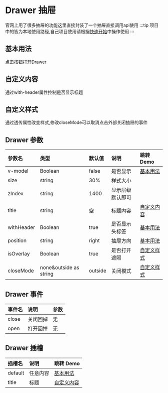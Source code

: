 
# Drawer 抽屉
官网上用了很多抽屉的功能这里直接封装了一个抽屉直接调用api使用
:::tip
项目中的皆为本地使用路径,自己项目使用请根据[快速开始](/guide/quick-start/)中操作使用
:::
## 基本用法
点击按钮打开Drawer
<demo src="./demo-codes/demo.vue" ></demo>

## 自定义内容
通过with-header属性控制是否显示标题
<demo src="./demo-codes/demo-custom.vue" desc="通过title属性或者插槽控制title内容"></demo>

## 自定义样式
通过透传属性改变样式,修改closeMode可以取消点击外部关闭抽屉的事件
<demo src="./demo-codes/demo-style.vue" desc="通过透传属性改变样式,修改closeMode可以取消点击外部关闭抽屉的事件"></demo>

## Drawer 参数
| 参数名 | 类型 | 默认值 | 说明 | 跳转 Demo |
| :---- | :---- | :---- | :---- | :--------- |
|  v-model    | Boolean  |   false   |   是否显示   |[基本用法](#基本用法)|
|  size    | string  |   30%   |   样式大小   |                 |
|  zIndex   | string  |   1400   |   显示层级默认即可   |       |
|  title   | string  |   空   |   标题内容   |[自定义内容](#自定义内容)|
|  withHeader   | Boolean  |   true   |   是否显示头标签  |[基本用法](#基本用法)|
|  position   | string  |   right  |   抽屉方向  |[基本用法](#基本用法)|
|  isOverlay   | Boolean  |   true  |  是否打开遮照  |[自定义样式](#自定义样式)|
|  closeMode   | none&outside as string |   outside   |  关闭模式 |[自定义样式](#自定义样式)|


## Drawer 事件
| 事件名 | 说明 | 参数 |
| :---- | :---- | :--------- |
| close  |关闭回掉 |无|
| open |打开回掉 |无|

## Drawer 插槽
| 插槽名 | 说明 | 跳转 Demo |
| :---- | :---- | :--------- |
| default |任意内容 |[基本用法](#基本用法)|
| title |标题 |[自定义内容](#自定义内容)|





